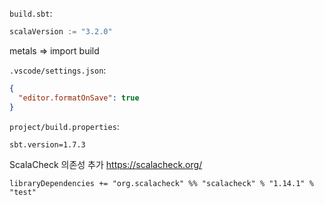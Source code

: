 `build.sbt`:
```sbt
scalaVersion := "3.2.0"
```

metals => import build

`.vscode/settings.json`:
```json
{
  "editor.formatOnSave": true
}
```

`project/build.properties`:
```properties
sbt.version=1.7.3
```

ScalaCheck 의존성 추가
https://scalacheck.org/
```
libraryDependencies += "org.scalacheck" %% "scalacheck" % "1.14.1" % "test"
```
